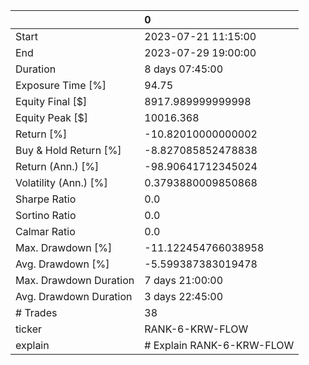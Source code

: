 |                        | 0                         |
|:-----------------------|:--------------------------|
| Start                  | 2023-07-21 11:15:00       |
| End                    | 2023-07-29 19:00:00       |
| Duration               | 8 days 07:45:00           |
| Exposure Time [%]      | 94.75                     |
| Equity Final [$]       | 8917.989999999998         |
| Equity Peak [$]        | 10016.368                 |
| Return [%]             | -10.82010000000002        |
| Buy & Hold Return [%]  | -8.827085852478838        |
| Return (Ann.) [%]      | -98.90641712345024        |
| Volatility (Ann.) [%]  | 0.3793880009850868        |
| Sharpe Ratio           | 0.0                       |
| Sortino Ratio          | 0.0                       |
| Calmar Ratio           | 0.0                       |
| Max. Drawdown [%]      | -11.122454766038958       |
| Avg. Drawdown [%]      | -5.599387383019478        |
| Max. Drawdown Duration | 7 days 21:00:00           |
| Avg. Drawdown Duration | 3 days 22:45:00           |
| # Trades               | 38                        |
| ticker                 | RANK-6-KRW-FLOW           |
| explain                | # Explain RANK-6-KRW-FLOW |